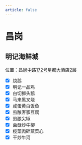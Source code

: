 ```yaml
---
article: false
---
```


# 昌岗

## 明记海鲜城

<i class="fa-solid fa-location-dot"></i> 位置：<a href="https://ditu.amap.com/place/B00140NICE" target="_blank">昌岗中路172号星都大酒店2层</a>

- [x] 烧鹅
- [x] 明记一品鸡
- [x] 白切狮头鹅
- [x] 马来黑叉烧
- [x] 咸蛋黄白饭鱼
- [x] 煎酿客家豆腐
- [x] 煎酿尖椒
- [x] 菌菇炒牛柳
- [x] 榄菜肉碎蒸菜心
- [x] 干炒牛河
